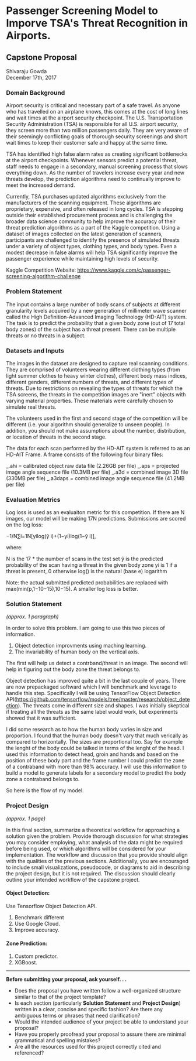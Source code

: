 # Passenger Screening Model to Imporve TSA's Threat Recognition in Airports.
## Capstone Proposal
Shivaraju Gowda  
December 17th, 2017

### Domain Background
Airport security is critical and necessary part of a safe travel. As anyone who has travelled on an airplane knows, this comes at the cost of long lines and wait times at the airport security checkpoint. The U.S. Transportation Security Administration (TSA) is responsible for all U.S. airport security, they screen more than two million passengers daily. They are very aware of their seemingly conflicting goals of thorough security screenings and short wait times to keep their customer safe and happy at the same time.

TSA has identified high false alarm rates as creating significant bottlenecks at the airport checkpoints. Whenever sensors predict a potential threat, staff needs to engage in a secondary, manual screening process that slows everything down. As the number of travelers increase every year and new threats develop, the prediction algorithms need to continually improve to meet the increased demand.

Currently, TSA purchases updated algorithms exclusively from the manufacturers of the scanning equipment. These algorithms are proprietary, expensive, and often released in long cycles. TSA is stepping outside their established procurement process and is challenging the broader data science community to help improve the accuracy of their threat prediction algorithms as a part of the Kaggle competition. Using a dataset of images collected on the latest generation of scanners, participants are challenged to identify the presence of simulated threats under a variety of object types, clothing types, and body types. Even a modest decrease in false alarms will help TSA significantly improve the passenger experience while maintaining high levels of security.

Kaggle Competition Website: https://www.kaggle.com/c/passenger-screening-algorithm-challenge

### Problem Statement
The input contains a large number of body scans of subjects at different granularity levels acquired by a new generation of millimeter wave scanner called the High Definition-Advanced Imaging Technology (HD-AIT) system. The task is to predict the probability that a given body zone (out of 17 total body zones) of the subject has a threat present. There can be multiple threats or no threats in a subject.


### Datasets and Inputs
The images in the dataset are designed to capture real scanning conditions. They are comprised of volunteers wearing different clothing types (from light summer clothes to heavy winter clothes), different body mass indices, different genders, different numbers of threats, and different types of threats. Due to restrictions on revealing the types of threats for which the TSA screens, the threats in the competition images are "inert" objects with varying material properties. These materials were carefully chosen to simulate real threats.

The volunteers used in the first and second stage of the competition will be different (i.e. your algorithm should generalize to unseen people). In addition, you should not make assumptions about the number, distribution, or location of threats in the second stage.

The data for each scan performed by the HD-AIT system is referred to as an HD-AIT Frame. A frame consists of the following four binary files:

_.ahi = calibrated object raw data file (2.26GB per file)
_.aps = projected image angle sequence file (10.3MB per file)
_.a3d = combined image 3D file (330MB per file)
_.a3daps = combined image angle sequence file (41.2MB per file)

### Evaluation Metrics
Log loss is used as an evaluaiton metric for this competition. If there are N images, our model will be making 17N predictions. Submissions are scored on the log loss:

−1/N∑i=1N[yilog(ŷ i)+(1−yi)log(1−ŷ i)],

where:

N is the 17 * the number of scans in the test set
ŷ is the predicted probability of the scan having a threat in the given body zone
yi is 1 if a threat is present, 0 otherwise
log() is the natural (base e) logarithm

Note: the actual submitted predicted probabilities are replaced with max(min(p,1−10−15),10−15). A smaller log loss is better.

### Solution Statement
_(approx. 1 paragraph)_

In order to solve this problem. I am going to use this two pieces of information. 
1) Object detection improvments using maching learning. 
2) The invariability of human body on the vertical axis. 

The first will help us detect a contrband/threat in an image. The second will help in figuring out the body zone the threat belongs to. 

Object detection has improved quite a bit in the last couple of years. There are now prepackaged softward which I will benchmark and leverage to handle this step. Specifically I will be using TensorFlow Object Detection API(https://github.com/tensorflow/models/tree/master/research/object_detection). The threats come in different size and shapes. I was initially skeptical if treating all the threats as the same label would work, but experiments showed that it was sufficient. 

I did some research as to how the human body varies in size and proportion. I found that the human body doesn't vary that much verically as compared to horizontally. The sizes are proportional too. Say for example the lenght of the body could be talked in terms of the lenght of the head. I  used this information to detect head, groin and hands and based on the position of these body part and the frame number I could predict the zone of a contraband with more than 98% accuracy. I will use this information to build a model to generate labels for a secondary model to predict the body zone a contraband belongs to. 

So here is the flow of my model. 

### Project Design
_(approx. 1 page)_

In this final section, summarize a theoretical workflow for approaching a solution given the problem. Provide thorough discussion for what strategies you may consider employing, what analysis of the data might be required before being used, or which algorithms will be considered for your implementation. The workflow and discussion that you provide should align with the qualities of the previous sections. Additionally, you are encouraged to include small visualizations, pseudocode, or diagrams to aid in describing the project design, but it is not required. The discussion should clearly outline your intended workflow of the capstone project.

#### Object Detection:
Use Tensorflow Object Detection API.
1) Benchmark different 
2) Use Google Cloud.
3) Improve accuracy. 

#### Zone Prediction:
1) Custom predictor. 
2) XGBoost. 

-----------

**Before submitting your proposal, ask yourself. . .**

- Does the proposal you have written follow a well-organized structure similar to that of the project template?
- Is each section (particularly **Solution Statement** and **Project Design**) written in a clear, concise and specific fashion? Are there any ambiguous terms or phrases that need clarification?
- Would the intended audience of your project be able to understand your proposal?
- Have you properly proofread your proposal to assure there are minimal grammatical and spelling mistakes?
- Are all the resources used for this project correctly cited and referenced?
